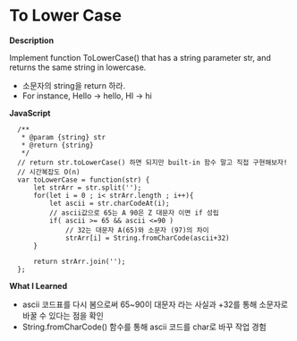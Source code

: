 # To Lower Case

**Description**

Implement function ToLowerCase() that has a string parameter str, and returns the same string in lowercase.

- 소문자의 string을 return 하라.
- For instance, Hello -> hello, HI -> hi

**JavaScript**

      /**
       * @param {string} str
       * @return {string}
       */
      // return str.toLowerCase() 하면 되지만 built-in 함수 말고 직접 구현해보자!
      // 시간복잡도 O(n)
      var toLowerCase = function(str) {
          let strArr = str.split('');
          for(let i = 0 ; i< strArr.length ; i++){
              let ascii = str.charCodeAt(i);
              // ascii값으로 65는 A 90은 Z 대문자 이면 if 성립
              if( ascii >= 65 && ascii <=90 )
                  // 32는 대문자 A(65)와 소문자 (97)의 차이
                  strArr[i] = String.fromCharCode(ascii+32)
          }

          return strArr.join('');
      };


**What I Learned**
- ascii 코드표를 다시 봄으로써 65~90이 대문자 라는 사실과 +32를 통해 소문자로 바꿀 수 있다는 점을 확인
- String.fromCharCode() 함수를 통해 ascii 코드를 char로 바꾸 작업 경험 
